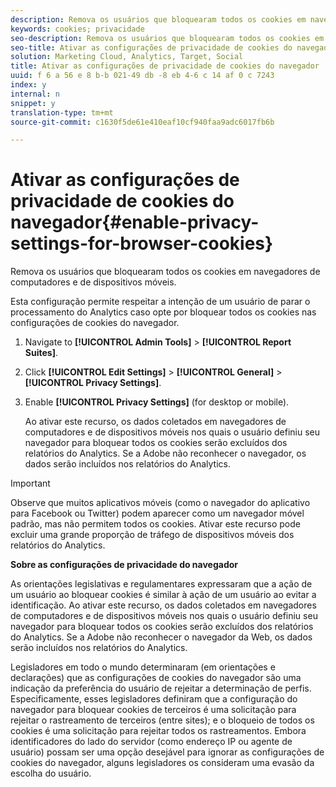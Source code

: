 ```yaml
---
description: Remova os usuários que bloquearam todos os cookies em navegadores de computadores e de dispositivos móveis.
keywords: cookies; privacidade
seo-description: Remova os usuários que bloquearam todos os cookies em navegadores de computadores e de dispositivos móveis.
seo-title: Ativar as configurações de privacidade de cookies do navegador
solution: Marketing Cloud, Analytics, Target, Social
title: Ativar as configurações de privacidade de cookies do navegador
uuid: f 6 a 56 e 8 b-b 021-49 db -8 eb 4-6 c 14 af 0 c 7243
index: y
internal: n
snippet: y
translation-type: tm+mt
source-git-commit: c1630f5de61e410eaf10cf940faa9adc6017fb6b

---
```



# Ativar as configurações de privacidade de cookies do navegador{#enable-privacy-settings-for-browser-cookies}

Remova os usuários que bloquearam todos os cookies em navegadores de computadores e de dispositivos móveis.

Esta configuração permite respeitar a intenção de um usuário de parar o processamento do Analytics caso opte por bloquear todos os cookies nas configurações de cookies do navegador.

1. Navigate to **[!UICONTROL Admin Tools]** &gt; **[!UICONTROL Report Suites]**.
1. Click **[!UICONTROL Edit Settings]** &gt; **[!UICONTROL General]** &gt; **[!UICONTROL Privacy Settings]**.
1. Enable **[!UICONTROL Privacy Settings]** (for desktop or mobile).

   Ao ativar este recurso, os dados coletados em navegadores de computadores e de dispositivos móveis nos quais o usuário definiu seu navegador para bloquear todos os cookies serão excluídos dos relatórios do Analytics. Se a Adobe não reconhecer o navegador, os dados serão incluídos nos relatórios do Analytics.

>[!IMPORTANT]
>
>Observe que muitos aplicativos móveis (como o navegador do aplicativo para Facebook ou Twitter) podem aparecer como um navegador móvel padrão, mas não permitem todos os cookies. Ativar este recurso pode excluir uma grande proporção de tráfego de dispositivos móveis dos relatórios do Analytics.

**Sobre as configurações de privacidade do navegador**

As orientações legislativas e regulamentares expressaram que a ação de um usuário ao bloquear cookies é similar à ação de um usuário ao evitar a identificação. Ao ativar este recurso, os dados coletados em navegadores de computadores e de dispositivos móveis nos quais o usuário definiu seu navegador para bloquear todos os cookies serão excluídos dos relatórios do Analytics. Se a Adobe não reconhecer o navegador da Web, os dados serão incluídos nos relatórios do Analytics.

Legisladores em todo o mundo determinaram (em orientações e declarações) que as configurações de cookies do navegador são uma indicação da preferência do usuário de rejeitar a determinação de perfis. Especificamente, esses legisladores definiram que a configuração do navegador para bloquear cookies de terceiros é uma solicitação para rejeitar o rastreamento de terceiros (entre sites); e o bloqueio de todos os cookies é uma solicitação para rejeitar todos os rastreamentos. Embora identificadores do lado do servidor (como endereço IP ou agente de usuário) possam ser uma opção desejável para ignorar as configurações de cookies do navegador, alguns legisladores os consideram uma evasão da escolha do usuário.

<!--
<p>Awaiting content from Vinay May 20 2015 </p>
<p>https://wiki.corp.adobe.com/display/omtrcache/Inferred+Opt+Out </p>
<p>https://wiki.corp.adobe.com/display/omtrplatform/Auto-opt-out+For+Users+Who+Block+Cookies </p>
-->


